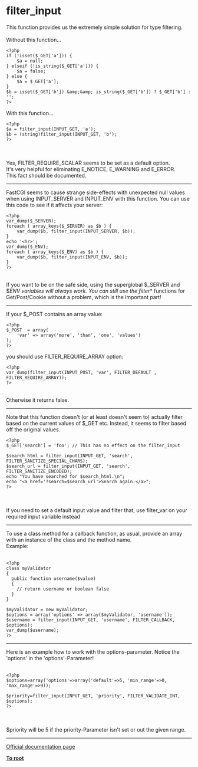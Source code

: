 # filter_input



This function provides us the extremely simple solution for type filtering.<br><br>Without this function...<br>

```
<?php
if (!isset($_GET['a'])) {
    $a = null;
} elseif (!is_string($_GET['a'])) {
    $a = false;
} else {
    $a = $_GET['a'];
}
$b = isset($_GET['b']) &amp;&amp; is_string($_GET['b']) ? $_GET['b'] : '';
?>
```


With this function...


```
<?php
$a = filter_input(INPUT_GET, 'a');
$b = (string)filter_input(INPUT_GET, 'b');
?>
```
<br><br>Yes, FILTER_REQUIRE_SCALAR seems to be set as a default option. <br>It&apos;s very helpful for eliminating E_NOTICE, E_WARNING and E_ERROR. <br>This fact should be documented.  

---

FastCGI seems to cause strange side-effects with unexpected null values when using INPUT_SERVER and INPUT_ENV with this function. You can use this code to see if it affects your server:<br>

```
<?php
var_dump($_SERVER);
foreach ( array_keys($_SERVER) as $b ) {
    var_dump($b, filter_input(INPUT_SERVER, $b));
}
echo '<hr>';
var_dump($_ENV);
foreach ( array_keys($_ENV) as $b ) {
    var_dump($b, filter_input(INPUT_ENV, $b));
}
?>
```
<br>If you want to be on the safe side, using the superglobal $_SERVER and $_ENV variables will always work. You can still use the filter_* functions for Get/Post/Cookie without a problem, which is the important part!  

---

If your $_POST contains an array value:<br>

```
<?php
$_POST  = array(
    'var' => array('more', 'than', 'one', 'values')
);
?>
```

you should use FILTER_REQUIRE_ARRAY option:


```
<?php
var_dump(filter_input(INPUT_POST, 'var', FILTER_DEFAULT , FILTER_REQUIRE_ARRAY));
?>
```
<br>Otherwise it returns false.  

---

Note that this function doesn&apos;t (or at least doesn&apos;t seem to) actually filter based on the current values of $_GET etc. Instead, it seems to filter based off the original values.<br>

```
<?php
$_GET['search'] = 'foo'; // This has no effect on the filter_input

$search_html = filter_input(INPUT_GET, 'search', FILTER_SANITIZE_SPECIAL_CHARS);
$search_url = filter_input(INPUT_GET, 'search', FILTER_SANITIZE_ENCODED);
echo "You have searched for $search_html.\n";
echo "<a href='?search=$search_url'>Search again.</a>";
?>
```
<br><br>If you need to set a default input value and filter that, use filter_var on your required input variable instead  

---

To use a class method for a callback function, as usual, provide an array with an instance of the class and the method name.<br>Example:<br><br>

```
<?php
class myValidator
{
  public function username($value)
  {
    // return username or boolean false
  }
}

$myValidator = new myValidator;
$options = array('options' => array($myValidator, 'username'));
$username = filter_input(INPUT_GET, 'username', FILTER_CALLBACK, $options);
var_dump($username);
?>
```
  

---

Here is an example how to work with the options-parameter. Notice the &apos;options&apos; in the &apos;options&apos;-Parameter!<br><br>

```
<?php
$options=array('options'=>array('default'=>5, 'min_range'=>0, 'max_range'=>9));

$priority=filter_input(INPUT_GET, 'priority', FILTER_VALIDATE_INT, $options);
?>
```
<br><br>$priority will be 5 if the priority-Parameter isn&apos;t set or out the given range.  

---

[Official documentation page](https://www.php.net/manual/en/function.filter-input.php)

**[To root](/README.md)**